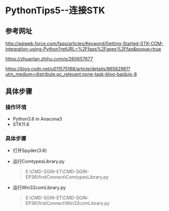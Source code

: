 # PythonTips5--连接STK

## 参考网址

http://agiweb.force.com/faqs/articles/Keyword/Getting-Started-STK-COM-integration-using-Python?retURL=%2Ffaqs%2Fapex%2Ffaq&popup=true

https://zhuanlan.zhihu.com/p/260657677

https://blog.csdn.net/u011575168/article/details/86582961?utm_medium=distribute.pc_relevant.none-task-blog-baidujs-8

## 具体步骤

### 操作环境

+ Python3.6 in Anacona3
+ STK11.6

### 具体步骤

+ 打开Spyder(3.6)

+ 运行ComtypesLibrary.py

  > E:\CMD-SGIN-ET\CMD-SGIN-EP36\firstConnect\ComtypesLibrary.py

+ 运行Win32comLibrary.py

  > E:\CMD-SGIN-ET\CMD-SGIN-EP36\firstConnect\Win32comLibrary.py

